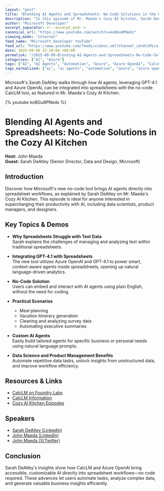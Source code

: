 ```yaml
---
layout: "post"
title: "Blending AI Agents and Spreadsheets: No-Code Solutions in the Cozy AI Kitchen"
description: "In this episode of Mr. Maeda's Cozy AI Kitchen, Sarah DeAtley from Microsoft introduces a new no-code tool that brings AI agents, powered by GPT-4.1 and Azure OpenAI, directly into spreadsheet workflows. The discussion covers natural language prompting, custom AI agent creation, and practical demos ranging from meal planning to data analysis. Designed for data scientists, product managers, and designers, the episode reveals how these innovations simplify handling complex text data, automate summaries, and boost productivity—all without writing code."
author: "Microsoft Developer"
excerpt_separator: <!--excerpt_end-->
canonical_url: "https://www.youtube.com/watch?v=koBGu8PNeds"
viewing_mode: "internal"
feed_name: "Microsoft Developer YouTube"
feed_url: "https://www.youtube.com/feeds/videos.xml?channel_id=UCsMica-v34Irf9KVTh6xx-g"
date: 2025-09-09 15:19:04 +00:00
permalink: "/2025-09-09-Blending-AI-Agents-and-Spreadsheets-No-Code-Solutions-in-the-Cozy-AI-Kitchen.html"
categories: ["AI", "Azure"]
tags: ["AI", "AI Agents", "Automation", "Azure", "Azure OpenAI", "CalcLM", "Cloud Computing", "Data Analysis", "Data Science", "Dev", "Development", "Executive Summaries", "Foundry Labs", "GPT 4.1", "Machine Learning", "Microsoft", "Natural Language Processing", "No Code", "Product Management", "Spreadsheets", "Tech", "Technology", "Videos"]
tags_normalized: ["ai", "ai agents", "automation", "azure", "azure openai", "calclm", "cloud computing", "data analysis", "data science", "dev", "development", "executive summaries", "foundry labs", "gpt 4dot1", "machine learning", "microsoft", "natural language processing", "no code", "product management", "spreadsheets", "tech", "technology", "videos"]
---
```


Microsoft's Sarah DeAtley walks through how AI agents, leveraging GPT-4.1 and Azure OpenAI, can be integrated into spreadsheets with the no-code CalcLM tool, as featured in Mr. Maeda's Cozy AI Kitchen.<!--excerpt_end-->

{% youtube koBGu8PNeds %}

# Blending AI Agents and Spreadsheets: No-Code Solutions in the Cozy AI Kitchen

**Host:** John Maeda  
**Guest:** Sarah DeAtley (Senior Director, Data and Design, Microsoft)

## Introduction

Discover how Microsoft's new no-code tool brings AI agents directly into spreadsheet workflows, as explained by Sarah DeAtley on Mr. Maeda's Cozy AI Kitchen. This episode is ideal for anyone interested in supercharging their productivity with AI, including data scientists, product managers, and designers.

## Key Topics & Demos

- **Why Spreadsheets Struggle with Text Data**  
  Sarah explains the challenges of managing and analyzing text within traditional spreadsheets.

- **Integrating GPT-4.1 with Spreadsheets**  
  The new tool utilizes Azure OpenAI and GPT-4.1 to power smart, context-aware agents inside spreadsheets, opening up natural language-driven analytics.

- **No-Code Solution**  
  Users can embed and interact with AI agents using plain English, without the need for coding.

- **Practical Scenarios**  
  - Meal planning
  - Vacation itinerary generation
  - Cleaning and analyzing survey data
  - Automating executive summaries

- **Custom AI Agents**  
  Easily build tailored agents for specific business or personal needs using natural language prompts.

- **Data Science and Product Management Benefits**  
  Automate repetitive data tasks, unlock insights from unstructured data, and improve workflow efficiency.

## Resources & Links

- [CalcLM on Foundry Labs](https://aka.ms/CAIK-Spreadsheets)
- [CalcLM Information](https://aka.ms/CalcLM)
- [Cozy AI Kitchen Episodes](https://aka.ms/CAIK-YTPlaylist)

## Speakers

- [Sarah DeAtley (LinkedIn)](https://www.linkedin.com/in/sarahdeatley/)
- [John Maeda (LinkedIn)](https://www.linkedin.com/in/johnmaeda/)
- [John Maeda (X/Twitter)](https://x.com/johnmaeda)

## Conclusion

Sarah DeAtley's insights show how CalcLM and Azure OpenAI bring accessible, customizable AI directly into spreadsheet workflows—no code required. These advances let users automate tasks, analyze complex data, and generate valuable business insights efficiently.
